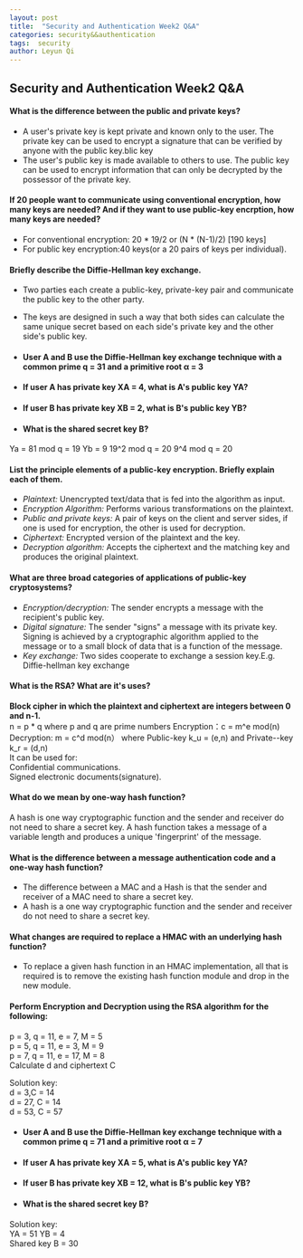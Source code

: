 ```yaml
---
layout: post
title:  "Security and Authentication Week2 Q&A"
categories: security&&authentication 
tags:  security
author: Leyun Qi
---
```

##  Security and Authentication Week2 Q&A

#### What is the difference between the public and private keys?
* A user's private key is kept private and known only to the user. The private key can be used to encrypt a signature that can be verified by anyone with the public key.blic key 
* The user's public key is made available to others to use. The public key can be used to encrypt information that can only be decrypted by the possessor of the private key.

#### If 20 people want to communicate using conventional encryption, how many keys are needed? And if they want to use public-key encrption, how many keys are needed?
* For conventional encryption: 20 * 19/2 or (N * (N-1)/2) [190 keys]
* For public key encryption:40 keys(or a 20 pairs of keys per individual).

#### Briefly describe the Diffie-Hellman key exchange.
* Two parties each create a public-key, private-key pair and communicate the public key to the other party.
* The keys are designed in such a way that both sides can calculate the same unique secret based on each side's private key and the other side's public key.

* #### User A and B use the Diffie-Hellman key exchange technique with a common prime q = 31 and a primitive root α = 3
* #### If user A has private key XA = 4, what is A's public key YA?
* #### If user B has private key XB = 2, what is B's public key YB?
* #### What is the shared secret key B?
Ya = 81 mod q = 19
Yb = 9
19^2 mod q = 20
9^4 mod q = 20

#### List the principle elements of a public-key encryption. Briefly explain each of them.
* _Plaintext:_ Unencrypted text/data that is fed into the algorithm as input.
* _Encryption Algorithm:_ Performs various transformations on the plaintext.
* _Public and private keys:_ A pair of keys on the client and server sides, if one is used for encryption, the other is used for decryption.
* _Ciphertext:_ Encrypted version of the plaintext and the key.
* _Decryption algorithm:_ Accepts the ciphertext and the matching key and produces the original plaintext.

#### What are three broad categories of applications of public-key cryptosystems?
* _Encryption/decryption:_ The sender encrypts a message with the recipient's public key.
* _Digital signature:_ The sender "signs" a message with its private key. Signing is achieved by a cryptographic algorithm applied to the message or to a small block of data that is a function of the message.
* _Key exchange:_ Two sides cooperate to exchange a session key.E.g. Diffie-hellman key exchange

#### What is the RSA? What are it's uses?
**Block cipher in which the plaintext and ciphertext are integers between 0 and n-1.**  
	n = p * q where p and q are prime numbers
	Encryption：c = m^e mod(n)
	Decryption: m = c^d mod(n）
				where Public-key k_u = (e,n) and Private--key k_r = (d,n)  
	It can be used for:  
			Confidential communications.  
			Signed electronic documents(signature).

#### What do we mean by one-way hash function?  
A hash is one way cryptographic function and the sender and receiver do not need to share a secret key. A hash function takes a message of a variable length and produces a unique 'fingerprint' of the message.

#### What is the difference between a message authentication code and a one-way hash function?
* The difference between a MAC and a Hash is that the sender and receiver of a MAC need to share a secret key.  
* A hash is a one way cryptographic function and the sender and receiver do not need to share a secret key.  

#### What changes are required to replace a HMAC with an underlying hash function?
* To replace a given hash function in an HMAC implementation, all that is required is to remove the existing hash function module and drop in the new  module.

#### Perform Encryption and Decryption using the RSA algorithm for the following:  
p = 3, q = 11, e = 7, M = 5  
p = 5, q = 11, e = 3, M = 9  
p = 7, q = 11, e = 17, M = 8  
Calculate d and ciphertext C  

Solution key:  
d = 3,C = 14  
d = 27, C = 14  
d = 53, C = 57  

* #### User A and B use the Diffie-Hellman key exchange technique with a common prime q = 71 and a primitive root α = 7
* #### If user A has private key XA = 5, what is A's public key YA?
* #### If user B has private key XB = 12, what is B's public key YB?  
* #### What is the shared secret key B?  
Solution key:  
YA = 51
YB = 4  
Shared key B = 30
